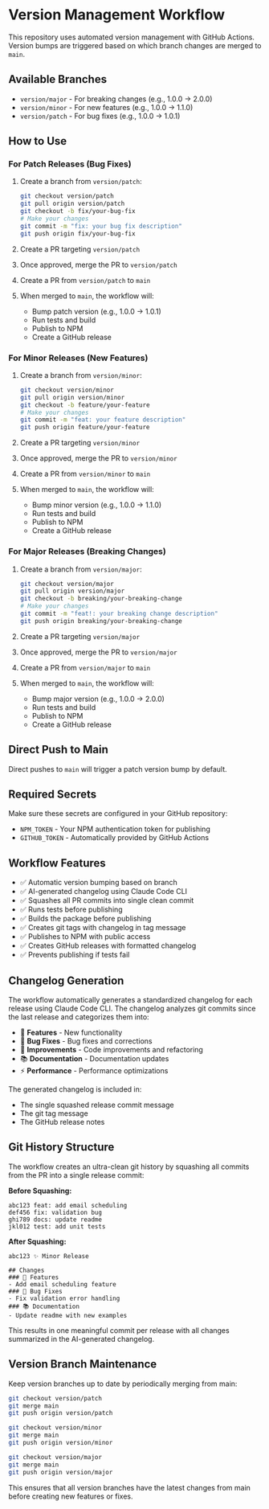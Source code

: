 # Version Management Workflow

This repository uses automated version management with GitHub Actions. Version bumps are triggered based on which branch changes are merged to `main`.

## Available Branches

- `version/major` - For breaking changes (e.g., 1.0.0 → 2.0.0)
- `version/minor` - For new features (e.g., 1.0.0 → 1.1.0)
- `version/patch` - For bug fixes (e.g., 1.0.0 → 1.0.1)

## How to Use

### For Patch Releases (Bug Fixes)
1. Create a branch from `version/patch`:
   ```bash
   git checkout version/patch
   git pull origin version/patch
   git checkout -b fix/your-bug-fix
   # Make your changes
   git commit -m "fix: your bug fix description"
   git push origin fix/your-bug-fix
   ```

2. Create a PR targeting `version/patch`
3. Once approved, merge the PR to `version/patch`
4. Create a PR from `version/patch` to `main`
5. When merged to `main`, the workflow will:
   - Bump patch version (e.g., 1.0.0 → 1.0.1)
   - Run tests and build
   - Publish to NPM
   - Create a GitHub release

### For Minor Releases (New Features)
1. Create a branch from `version/minor`:
   ```bash
   git checkout version/minor
   git pull origin version/minor
   git checkout -b feature/your-feature
   # Make your changes
   git commit -m "feat: your feature description"
   git push origin feature/your-feature
   ```

2. Create a PR targeting `version/minor`
3. Once approved, merge the PR to `version/minor`
4. Create a PR from `version/minor` to `main`
5. When merged to `main`, the workflow will:
   - Bump minor version (e.g., 1.0.0 → 1.1.0)
   - Run tests and build
   - Publish to NPM
   - Create a GitHub release

### For Major Releases (Breaking Changes)
1. Create a branch from `version/major`:
   ```bash
   git checkout version/major
   git pull origin version/major
   git checkout -b breaking/your-breaking-change
   # Make your changes
   git commit -m "feat!: your breaking change description"
   git push origin breaking/your-breaking-change
   ```

2. Create a PR targeting `version/major`
3. Once approved, merge the PR to `version/major`
4. Create a PR from `version/major` to `main`
5. When merged to `main`, the workflow will:
   - Bump major version (e.g., 1.0.0 → 2.0.0)
   - Run tests and build
   - Publish to NPM
   - Create a GitHub release

## Direct Push to Main
Direct pushes to `main` will trigger a patch version bump by default.

## Required Secrets

Make sure these secrets are configured in your GitHub repository:

- `NPM_TOKEN` - Your NPM authentication token for publishing
- `GITHUB_TOKEN` - Automatically provided by GitHub Actions

## Workflow Features

- ✅ Automatic version bumping based on branch
- ✅ AI-generated changelog using Claude Code CLI
- ✅ Squashes all PR commits into single clean commit
- ✅ Runs tests before publishing
- ✅ Builds the package before publishing
- ✅ Creates git tags with changelog in tag message
- ✅ Publishes to NPM with public access
- ✅ Creates GitHub releases with formatted changelog
- ✅ Prevents publishing if tests fail

## Changelog Generation

The workflow automatically generates a standardized changelog for each release using Claude Code CLI. The changelog analyzes git commits since the last release and categorizes them into:

- 🚀 **Features** - New functionality
- 🐛 **Bug Fixes** - Bug fixes and corrections
- 🔧 **Improvements** - Code improvements and refactoring
- 📚 **Documentation** - Documentation updates
- ⚡ **Performance** - Performance optimizations

The generated changelog is included in:
- The single squashed release commit message
- The git tag message
- The GitHub release notes

## Git History Structure

The workflow creates an ultra-clean git history by squashing all commits from the PR into a single release commit:

**Before Squashing:**
```
abc123 feat: add email scheduling
def456 fix: validation bug
ghi789 docs: update readme
jkl012 test: add unit tests
```

**After Squashing:**
```
abc123 ✨ Minor Release

## Changes
### 🚀 Features
- Add email scheduling feature
### 🐛 Bug Fixes
- Fix validation error handling
### 📚 Documentation
- Update readme with new examples
```

This results in one meaningful commit per release with all changes summarized in the AI-generated changelog.

## Version Branch Maintenance

Keep version branches up to date by periodically merging from main:

```bash
git checkout version/patch
git merge main
git push origin version/patch

git checkout version/minor
git merge main
git push origin version/minor

git checkout version/major
git merge main
git push origin version/major
```

This ensures that all version branches have the latest changes from main before creating new features or fixes.